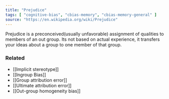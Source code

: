 ```yaml
---
title: "Prejudice"
tags: [ "cognitive-bias", "cbias-memory", "cbias-memory-general" ]
source: "https://en.wikipedia.org/wiki/Prejudice"
---
```


Prejudice is a preconceived(usually unfavorable) assignment of qualities to members of an out group. Its not based on actual experience, it transfers your ideas about a group to one member of that group.

### Related

- [[Implicit stereotype]]
- [[Ingroup Bias]]
- [[Group attribution error]]
- [[Ultimate attribution error]]
- [[Out-group homogeneity bias]]